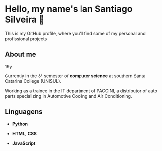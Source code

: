 # Hello, my name's Ian Santiago Silveira 🤟

This is my GitHub profile, where you'll find some of my personal and profissional projects

## About me

19y

Currently in the 3° semester of **computer science** at southern Santa Catarina College (UNISUL).

Working as a trainee in the IT department of PACCINI, a distributor of auto parts specializing in Automotive Cooling and Air Conditioning.

## Linguagens

- **Python** 

- **HTML**, **CSS**

- **JavaScript**
